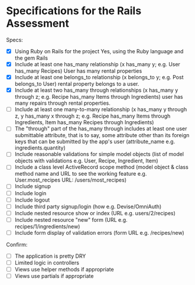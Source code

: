 # Specifications for the Rails Assessment

Specs:
- [x] Using Ruby on Rails for the project Yes, using the Ruby language and the gem Rails
- [x] Include at least one has_many relationship (x has_many y; e.g. User has_many Recipes) User has many rental properties
- [x] Include at least one belongs_to relationship (x belongs_to y; e.g. Post belongs_to User) rental property belongs to a user.
- [x] Include at least two has_many through relationships (x has_many y through z; e.g. Recipe has_many Items through Ingredients) user has many repairs through rental properties.
- [ ] Include at least one many-to-many relationship (x has_many y through z, y has_many x through z; e.g. Recipe has_many Items through Ingredients, Item has_many Recipes through Ingredients)
- [ ] The "through" part of the has_many through includes at least one user submittable attribute, that is to say, some attribute other than its foreign keys that can be submitted by the app's user (attribute_name e.g. ingredients.quantity)
- [ ] Include reasonable validations for simple model objects (list of model objects with validations e.g. User, Recipe, Ingredient, Item)
- [ ] Include a class level ActiveRecord scope method (model object & class method name and URL to see the working feature e.g. User.most_recipes URL: /users/most_recipes)
- [ ] Include signup
- [ ] Include login
- [ ] Include logout
- [ ] Include third party signup/login (how e.g. Devise/OmniAuth)
- [ ] Include nested resource show or index (URL e.g. users/2/recipes)
- [ ] Include nested resource "new" form (URL e.g. recipes/1/ingredients/new)
- [ ] Include form display of validation errors (form URL e.g. /recipes/new)

Confirm:
- [ ] The application is pretty DRY
- [ ] Limited logic in controllers
- [ ] Views use helper methods if appropriate
- [ ] Views use partials if appropriate